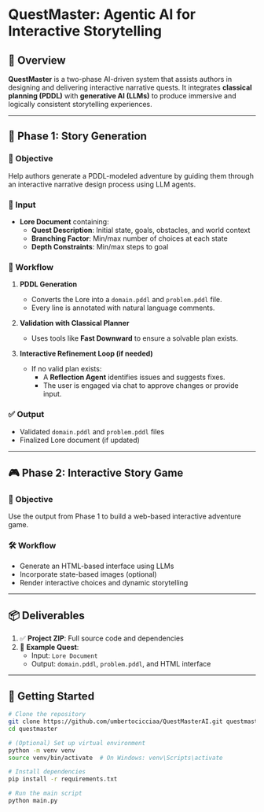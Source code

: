 # QuestMaster: Agentic AI for Interactive Storytelling

## 🧭 Overview

**QuestMaster** is a two-phase AI-driven system that assists authors in designing and delivering interactive narrative quests. It integrates **classical planning (PDDL)** with **generative AI (LLMs)** to produce immersive and logically consistent storytelling experiences.

---

## 📌 Phase 1: Story Generation

### 🎯 Objective

Help authors generate a PDDL-modeled adventure by guiding them through an interactive narrative design process using LLM agents.

### 📝 Input

- **Lore Document** containing:
  - **Quest Description**: Initial state, goals, obstacles, and world context
  - **Branching Factor**: Min/max number of choices at each state
  - **Depth Constraints**: Min/max steps to goal

### 🔁 Workflow

1. **PDDL Generation**  
   - Converts the Lore into a `domain.pddl` and `problem.pddl` file.
   - Every line is annotated with natural language comments.
  
2. **Validation with Classical Planner**  
   - Uses tools like **Fast Downward** to ensure a solvable plan exists.

3. **Interactive Refinement Loop (if needed)**  
   - If no valid plan exists:
     - A **Reflection Agent** identifies issues and suggests fixes.
     - The user is engaged via chat to approve changes or provide input.

### ✅ Output

- Validated `domain.pddl` and `problem.pddl` files
- Finalized Lore document (if updated)

---

## 🎮 Phase 2: Interactive Story Game

### 🎯 Objective

Use the output from Phase 1 to build a web-based interactive adventure game.

### 🛠 Workflow

- Generate an HTML-based interface using LLMs
- Incorporate state-based images (optional)
- Render interactive choices and dynamic storytelling

---

## 📦 Deliverables

1. ✅ **Project ZIP**: Full source code and dependencies  
2. 🧾 **Example Quest**:  
   - Input: `Lore Document`  
   - Output: `domain.pddl`, `problem.pddl`, and HTML interface

---

## 🚀 Getting Started

```bash
# Clone the repository
git clone https://github.com/umbertocicciaa/QuestMasterAI.git questmaster
cd questmaster

# (Optional) Set up virtual environment
python -m venv venv
source venv/bin/activate  # On Windows: venv\Scripts\activate

# Install dependencies
pip install -r requirements.txt

# Run the main script
python main.py
```
